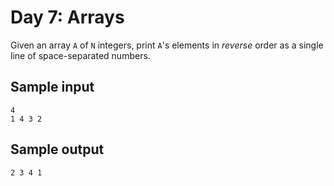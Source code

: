# Day 7: Arrays

Given an array `A` of `N` integers, print `A`'s elements in *reverse* order as
a single line of space-separated numbers.

## Sample input

    4
    1 4 3 2

## Sample output

    2 3 4 1

